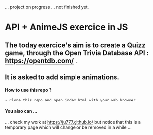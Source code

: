 ... project on progress ... not finished yet.

# API + AnimeJS exercice in JS

## The today exercice's aim is to create a Quizz game, through the Open Trivia Database API : https://opentdb.com/ .
## It is asked to add simple animations. 

#### How to use this repo ?
    - Clone this repo and open index.html with your web browser.

#### You also can ...
... check my work at https://ju777.github.io/ but notice that this is a temporary page which will change or be removed in a while ...
